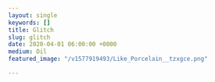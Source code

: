 ```yaml
---
layout: single
keywords: []
title: Glitch
slug: glitch
date: 2020-04-01 06:00:00 +0000
medium: Oil
featured_image: "/v1577919493/Like_Porcelain__tzxgce.png"

---
```

